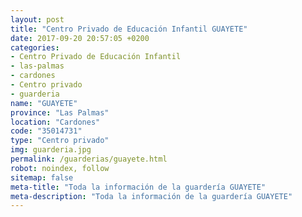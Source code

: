```yaml
---
layout: post
title: "Centro Privado de Educación Infantil GUAYETE"
date: 2017-09-20 20:57:05 +0200
categories:
- Centro Privado de Educación Infantil
- las-palmas
- cardones
- Centro privado
- guarderia
name: "GUAYETE"
province: "Las Palmas"
location: "Cardones"
code: "35014731"
type: "Centro privado"
img: guarderia.jpg
permalink: /guarderias/guayete.html
robot: noindex, follow
sitemap: false
meta-title: "Toda la información de la guardería GUAYETE"
meta-description: "Toda la información de la guardería GUAYETE"
---
```

